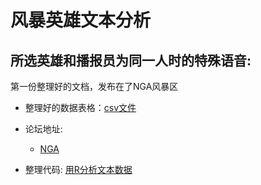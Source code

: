 # 风暴英雄文本分析


## 所选英雄和播报员为同一人时的特殊语音:

第一份整理好的文档，发布在了NGA风暴区

* 整理好的数据表格：[csv文件](output/same_hero_announcer_text.csv)

* 论坛地址:

  * [NGA](https://bbs.nga.cn/read.php?tid=15641174&_ff=431)

* 整理代码: [用R分析文本数据](code/extract_voice_text_same_hero.R)

